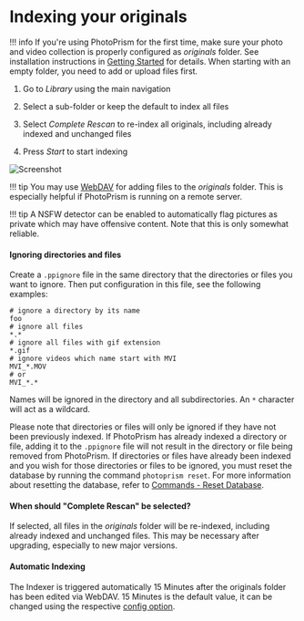 # Indexing your originals #

!!! info
    If you're using PhotoPrism for the first time, make sure your photo and video 
    collection is properly configured as *originals* folder.
    See installation instructions in [Getting Started](../../getting-started/index.md) for details.
    When starting with an empty folder, you need to add or upload files first.


1. Go to *Library* using the main navigation

2. Select a sub-folder or keep the default to index all files

3. Select *Complete Rescan* to re-index all originals, including already indexed and unchanged files

4. Press *Start* to start indexing


![Screenshot](img/index.png)


!!! tip
    You may use [WebDAV](webdav.md) for adding files to the *originals* folder.
    This is especially helpful if PhotoPrism is running on a remote server.

!!! tip 
    A NSFW detector can be enabled to automatically flag pictures as private which 
    may have offensive content. Note that this is only somewhat reliable. 

#### Ignoring directories and files ####

Create a `.ppignore` file in the same directory that the directories or files you want to ignore.
Then put configuration in this file, see the following examples:

```
# ignore a directory by its name
foo
# ignore all files
*.*
# ignore all files with gif extension
*.gif
# ignore videos which name start with MVI
MVI_*.MOV
# or
MVI_*.*
```

Names will be ignored in the directory and all subdirectories. An `*` character will act as a wildcard.

Please note that directories or files will only be ignored if they have not been previously indexed.  If PhotoPrism has already indexed a directory or file, adding it to the `.ppignore` file will not result in the directory or file being removed from PhotoPrism.  If directories or files have already been indexed and you wish for those directories or files to be ignored, you must reset the database by running the command `photoprism reset`.  For more information about resetting the database, refer to [Commands - Reset Database](https://docs.photoprism.org/user-guide/advanced/commands/#reset-db).

#### When should "Complete Rescan" be selected? ####

If selected, all files in the *originals* folder will be re-indexed, including already indexed and unchanged files. 
This may be necessary after upgrading, especially to new major versions.

#### Automatic Indexing ####
The Indexer is triggered automatically 15 Minutes after the originals folder has been edited via WebDAV.
15 Minutes is the default value, it can be changed using the respective [config option](../../getting-started/config-options.md).
